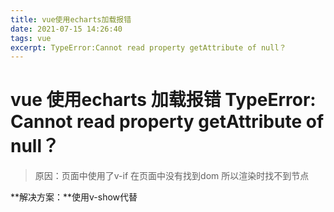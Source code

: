 ```yaml
---
title: vue使用echarts加载报错
date: 2021-07-15 14:26:40
tags: vue
excerpt: TypeError:Cannot read property getAttribute of null？
---
```


# vue 使用echarts 加载报错 TypeError: Cannot read property getAttribute of null？



> 原因：页面中使用了v-if 在页面中没有找到dom 所以渲染时找不到节点



**解决方案：**使用v-show代替

